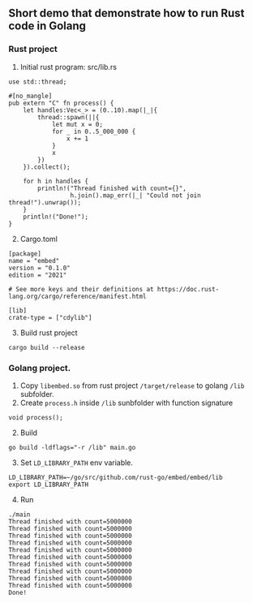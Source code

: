 ## Short demo that demonstrate how to run Rust code in Golang

### Rust project
1. Initial rust program:
src/lib.rs
```
use std::thread;

#[no_mangle]
pub extern "C" fn process() {
    let handles:Vec<_> = (0..10).map(|_|{
        thread::spawn(||{
            let mut x = 0;
            for _ in 0..5_000_000 {
                x += 1
            }
            x
        })
    }).collect();

    for h in handles {
        println!("Thread finished with count={}",
                 h.join().map_err(|_| "Could not join thread!").unwrap());
    }
    println!("Done!");
}
```
2. Cargo.toml
```
[package]
name = "embed"
version = "0.1.0"
edition = "2021"

# See more keys and their definitions at https://doc.rust-lang.org/cargo/reference/manifest.html

[lib]
crate-type = ["cdylib"]
```
3. Build rust project
```
cargo build --release
```

### Golang project.
1. Copy `libembed.so` from rust project `/target/release` to  golang `/lib` subfolder.
2. Create `process.h` inside `/lib` sunbfolder with function signature 
```
void process();
```
2. Build
```
go build -ldflags="-r /lib" main.go
```
3. Set `LD_LIBRARY_PATH` env variable.
```
LD_LIBRARY_PATH=~/go/src/github.com/rust-go/embed/embed/lib
export LD_LIBRARY_PATH
```
4. Run
```
./main
Thread finished with count=5000000
Thread finished with count=5000000
Thread finished with count=5000000
Thread finished with count=5000000
Thread finished with count=5000000
Thread finished with count=5000000
Thread finished with count=5000000
Thread finished with count=5000000
Thread finished with count=5000000
Thread finished with count=5000000
Done!
```

